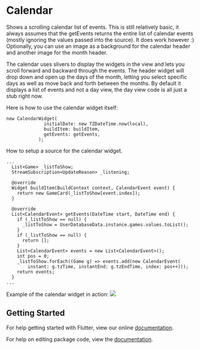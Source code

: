 # Calendar

Shows a scrolling calendar list of events.  This is still relatively basic, it always
assumes that the getEvents returns the entire list of calendar events (mostly ignoring
the values passed into the source).  It does work however :)  Optionally, you can use an
image as a background for the calendar header and another image for the month header.


The calendar uses slivers to display the widgets in the view and lets you scroll forward
and backward through the events.  The header widget will drop down and open up the days of
the month, letting you select specific days as well as move back and forth between the months.
By default it displays a list of events and not a day view, the day view code is all just a
stub right now.

Here is how to use the calendar widget itself:

```
new CalendarWidget(
              initialDate: new TZDateTime.now(local),
              buildItem: buildItem,
              getEvents: getEvents,
            );
```

How to setup a source for the calendar widget.
```
...
  List<Game> _listToShow;
  StreamSubscription<UpdateReason> _listening;

  @override
  Widget buildItem(BuildContext context, CalendarEvent event) {
    return new GameCard(_listToShow[event.index]);
  }

  @override
  List<CalendarEvent> getEvents(DateTime start, DateTime end) {
    if (_listToShow == null) {
      _listToShow = UserDatabaseData.instance.games.values.toList();
    }
    if (_listToShow == null) {
      return [];
    }
    List<CalendarEvent> events = new List<CalendarEvent>();
    int pos = 0;
    _listToShow.forEach((Game g) => events.add(new CalendarEvent(
        instant: g.tzTime, instantEnd: g.tzEndTime, index: pos++)));
    return events;
  }
...
```

Example of the calendar widget in action:
<img src="https://github.com/pinkfish/flutter_calendar/blob/master/screenshots/screenrecording.gif?raw=true">

## Getting Started

For help getting started with Flutter, view our online [documentation](https://flutter.io/).

For help on editing package code, view the [documentation](https://flutter.io/developing-packages/).
